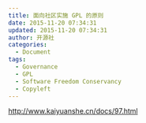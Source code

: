 ```yaml
---
title: 面向社区实施 GPL 的原则
date: 2015-11-20 07:34:31
updated: 2015-11-20 07:34:31
author: 开源社
categories:
  - Document
tags:
  - Governance
  - GPL
  - Software Freedom Conservancy
  - Copyleft
---
```


http://www.kaiyuanshe.cn/docs/97.html
